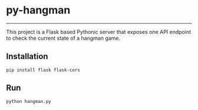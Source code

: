 # py-hangman
---

This project is a Flask based Pythonic server that exposes one
API endpoint to check the current state of a hangman game.

## Installation

```
pip install flask flask-cors
```

## Run

```
python hangman.py
```
